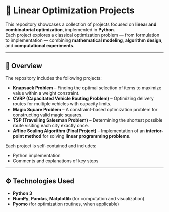 # 🧩 Linear Optimization Projects

This repository showcases a collection of projects focused on **linear and combinatorial optimization**, implemented in **Python**.  
Each project explores a classical optimization problem — from formulation to implementation — combining **mathematical modeling**, **algorithm design**, and **computational experiments**.

---

## 📘 Overview

The repository includes the following projects:

- **Knapsack Problem** – Finding the optimal selection of items to maximize value within a weight constraint.  
- **CVRP (Capacitated Vehicle Routing Problem)** – Optimizing delivery routes for multiple vehicles with capacity limits.  
- **Magic Square Problem** – A constraint-based optimization problem for constructing valid magic squares.  
- **TSP (Travelling Salesman Problem)** – Determining the shortest possible route visiting each city exactly once.  
- **Affine Scaling Algorithm (Final Project)** – Implementation of an **interior-point method** for solving **linear programming problems**.

Each project is self-contained and includes:
- Python implementation  
- Comments and explanations of key steps  

---

## ⚙️ Technologies Used

- **Python 3**
- **NumPy**, **Pandas**, **Matplotlib** (for computation and visualization)
- **Pyomo** (for optimization routines, when applicable)


